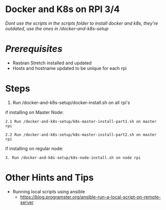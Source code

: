 # Docker and K8s on RPI 3/4

_Dont use the scripts in the scripts folder to install docker and k8s, they're outdated, use the ones in /docker-and-k8s-setup_

# *Prerequisites*
- Rasbian Stretch installed and updated
- Hosts and hostname updated to be unique for each rpi

# Steps
1. Run /docker-and-k8s-setup/docker-install.sh on all rpi's

if installing on Master Node:

    2.1 Run /docker-and-k8s-setup/k8s-master-install-part1.sh on master rpi
  
    2.2 Run /docker-and-k8s-setup/k8s-master-install-part2.sh on master rpi
  
if installing on regular node:

    3. Run /docker-and-k8s-setup/k8s-node-install.sh on node rpi
  
  
# Other Hints and Tips
- Running local scripts using ansible
  - https://blog.programster.org/ansible-run-a-local-script-on-remote-server
